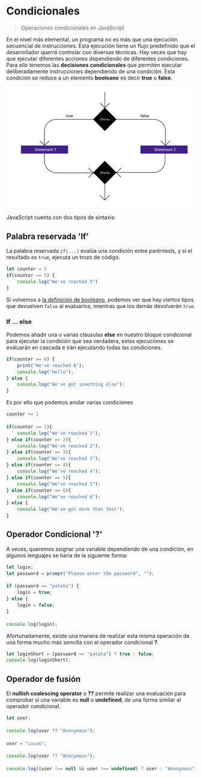 # Condicionales

> Operaciones condicionales en JavaScript

En el nivel más elemental, un programa no es más que una ejecución secuencial de instrucciones. Esta ejecución tiene un flujo predefinido que el desarrollador querrá controlar con diversas técnicas.
Hay veces que hay que ejecutar diferentes acciones dependiendo de diferentes condiciones. Para ello tenemos las **decisiones condicionales** que permiten ejecutar deliberadamente instrucciones dependiendo de una condición.
Esta condición se reduce a un elemento **booleano** es decir **true** o **false**.

![Conditional Flow](/meta/0_11_conditional.png)

JavaScript cuenta con dos tipos de sintaxis:

## Palabra reservada 'If'

La palabra reservada `if(...)` evalúa una condición entre paréntesis, y si el resultado es `true`, ejecuta un trozo de código.

```javascript
let counter = 5
if(counter == 5) {
    console.log("We've reached 5")
}
```

Si volvemos a [la definición de booleano](/beginner/4_tipos_datos/README.md#boolean), podemos ver que hay ciertos tipos que devuelven `false` al evaluarlos, mientras que los demás devolverán `true`.

### If ... else

Podemos añadir una o varias cláusulas **else** en nuestro bloque condicional para ejecutar la condición que sea verdadera, estas ejecuciones se evaluarán en cascada e irán ejecutando todas las condiciones.

```javascript
if(counter == 6) {
    print("We've reached 6");
    console.log("Hello");
} else {
    console.log("We've got something else");
}
```

Es por ello que podemos anidar varias condiciones

```javascript
counter += 1

if(counter == 1){
    console.log("We've reached 1");
} else if(counter == 2){
    console.log("We've reached 2");
} else if(counter == 3){
    console.log("We've reached 3");
} else if(counter == 4){
    console.log("We've reached 4");
} else if(counter == 5){
    console.log("We've reached 5");
} else if(counter == 6){
    console.log("We've reached 6");
} else {
    console.log("We've got more than that");
}
```

## Operador Condicional '?'

A veces, queremos asignar una variable dependiendo de una condición, en algunos lenguajes se haría de la siguiente forma:

```javascript
let login;
let password = prompt("Please enter the password", "");

if (password == "patata") {
    login = true;
} else {
    login = false;
}

console.log(login);
```

Afortunadamente, existe una manera de realizar esta misma operación de una forma mucho más sencilla con el operador condicional **?**.

```javascript
let loginShort = (password == "patata") ? true : false;
console.log(loginShort);
```

## Operador de fusión

El **nullish coalescing operator** o **??** permite realizar una evaluación para comprobar si una variable es **null** o **undefined**, de una forma similar al operador condicional.

```javascript
let user;

console.log(user ?? "Anonymous");

user = "Lucas";

console.log(user ?? "Anonymous");

console.log((user !== null && user !== undefined) ? user : "Anonymous");
```
